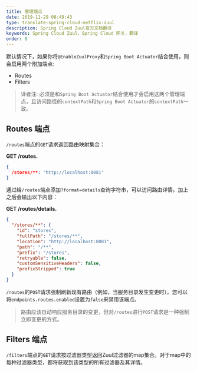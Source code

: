 ```yaml
---
title: 管理端点
date: 2019-11-29 08:49:43
type: translate-spring-cloud-netflix-zuul
description: Spring Cloud Zuul官方文档翻译
keywords: Spring Cloud Zuul，Spring Cloud 网关，翻译
order: 8
---
```


默认情况下，如果你将`@EnableZuulProxy`和`Spring Boot Actuator`结合使用。则会启用两个附加端点:

* Routes
* Filters

> 译者注:
> 必须是和`Spring Boot Actuator`结合使用才会启用这两个管理端点，且访问路径的`contextPath`和`Spring Boot Actuator`的`contextPath`一致。

## Routes 端点

`/routes`端点的`GET`请求返回路由映射集合：

**GET /routes.**

```json
{
  /stores/**: "http://localhost:8081"
}
```

通过给`/routes`端点添加`?format=details`查询字符串，可以访问路由详情。加上之后会输出以下内容：

**GET /routes/details.**

```json
{
  "/stores/**": {
    "id": "stores",
    "fullPath": "/stores/**",
    "location": "http://localhost:8081",
    "path": "/**",
    "prefix": "/stores",
    "retryable": false,
    "customSensitiveHeaders": false,
    "prefixStripped": true
  }
}
```

`/routes`的`POST`请求强制刷新现有路由（例如，当服务目录发生变更时）。您可以将`endpoints.routes.enabled`设置为`false`来禁用该端点。

> 路由应该自动响应服务目录的变更，但对`/routes`进行`POST`请求是一种强制立即变更的方式。

## Filters 端点

`/filters`端点的`GET`请求按过滤器类型返回Zuul过滤器的map集合。对于map中的每种过滤器类型，都将获取到该类型的所有过滤器及其详情。


